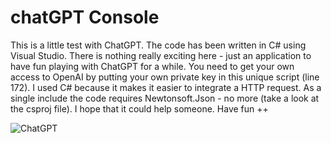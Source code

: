 # chatGPT Console

This is a little test with ChatGPT. The code has been written in C# using Visual Studio. There is nothing really exciting here - just an application to have fun playing with ChatGPT for a while. You need to get your own access to OpenAI by putting your own private key in this unique script (line 172). I used C# because it makes it easier to integrate a HTTP request. As a single include the code requires Newtonsoft.Json - no more (take a look at the csproj file). I hope that it could help someone. Have fun ++

![ChatGPT](https://user-images.githubusercontent.com/17862708/229178532-175961f6-b3d0-49c3-9c4b-e513c0bbbe4e.png)
